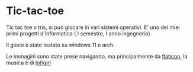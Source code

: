 # Tic-tac-toe
Tic tac toe o tris, si può giocare in vari sistemi operativi.
E' uno dei miei primi progetti d'informatica ( I semestre, I anno ingegneria).

Il gioco è stato testato su windows 11 e arch.

Le immagini sono state prese navigando, ma principalmente da [flaticon](https://www.flaticon.com/), la musica è di [lofigirl](https://www.youtube.com/@LofiGirl)
